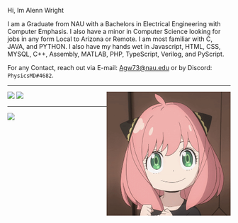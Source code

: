 Hi, Im Alenn Wright

  I am a Graduate from NAU with a Bachelors in Electrical Engineering with Computer Emphasis. I also have a minor in Computer Science looking for jobs in any form Local to Arizona or Remote. I am most familiar with C, JAVA, and PYTHON. I also have my hands wet in Javascript, HTML, CSS, MYSQL, C++, Assembly, MATLAB, PHP, TypeScript, Verilog, and PyScript.

For any Contact, reach out via E-mail: Agw73@nau.edu or by Discord: `PhysicsMD#4682`.

- - - -

<img align="right" alt="GIF" src="anya-prof.gif?raw=true" width="280" />

[![](https://github-readme-stats.vercel.app/api?username=PhysicsMD&theme=midnight-purple&hide=stars,issues&include_all_commits=true&count_private=true&show_icons=true&disable_animations=false&hide_title=true&bg_color=000000&hide_border=true&text_color=FFFFFF&icon_color=00FFFB&title_color=00FFFB)](#)
[![](https://github-readme-stats.vercel.app/api/top-langs/?username=PhysicsMD&theme=midnight-purple&layout=compact&card_width=445&langs_count=10&hide_border=true&hide_title=true&hide=)](#)
- - - -
![](https://komarev.com/ghpvc/?username=PhysicsMD&color=lightgrey&style=for-the-badge&label=TOTAL+VIEWS)
